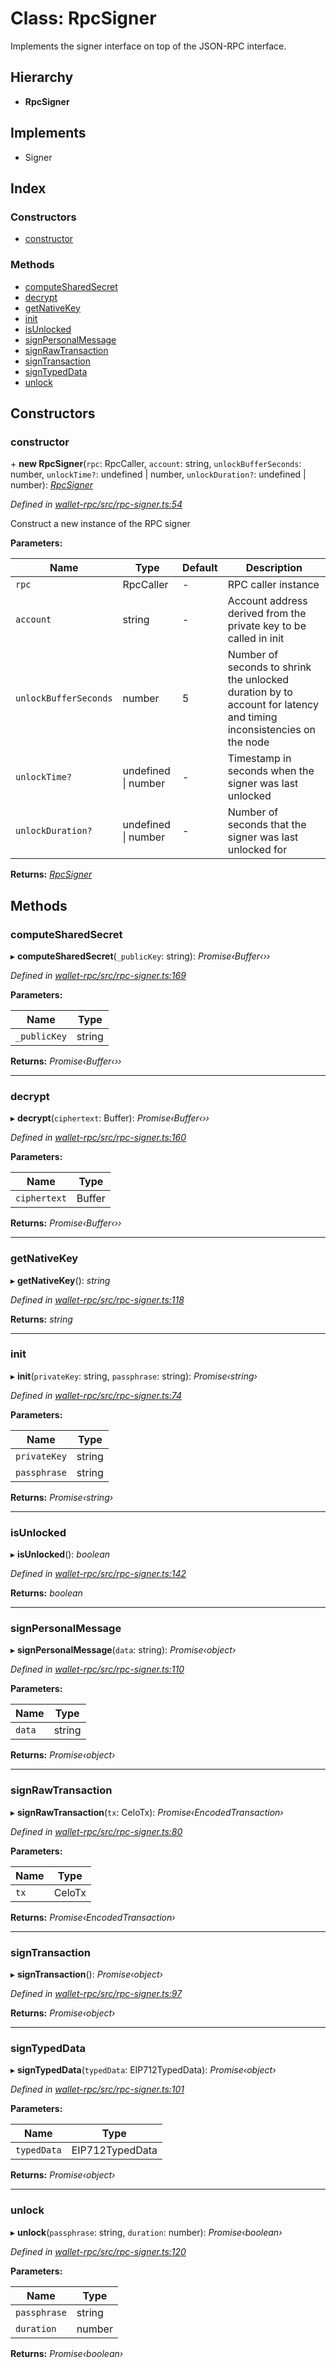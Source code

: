 # Class: RpcSigner

Implements the signer interface on top of the JSON-RPC interface.

## Hierarchy

* **RpcSigner**

## Implements

* Signer

## Index

### Constructors

* [constructor](_rpc_signer_.rpcsigner.md#constructor)

### Methods

* [computeSharedSecret](_rpc_signer_.rpcsigner.md#computesharedsecret)
* [decrypt](_rpc_signer_.rpcsigner.md#decrypt)
* [getNativeKey](_rpc_signer_.rpcsigner.md#getnativekey)
* [init](_rpc_signer_.rpcsigner.md#init)
* [isUnlocked](_rpc_signer_.rpcsigner.md#isunlocked)
* [signPersonalMessage](_rpc_signer_.rpcsigner.md#signpersonalmessage)
* [signRawTransaction](_rpc_signer_.rpcsigner.md#signrawtransaction)
* [signTransaction](_rpc_signer_.rpcsigner.md#signtransaction)
* [signTypedData](_rpc_signer_.rpcsigner.md#signtypeddata)
* [unlock](_rpc_signer_.rpcsigner.md#unlock)

## Constructors

###  constructor

\+ **new RpcSigner**(`rpc`: RpcCaller, `account`: string, `unlockBufferSeconds`: number, `unlockTime?`: undefined | number, `unlockDuration?`: undefined | number): *[RpcSigner](_rpc_signer_.rpcsigner.md)*

*Defined in [wallet-rpc/src/rpc-signer.ts:54](https://github.com/medhak1/celo-monorepo/blob/master/packages/sdk/wallets/wallet-rpc/src/rpc-signer.ts#L54)*

Construct a new instance of the RPC signer

**Parameters:**

Name | Type | Default | Description |
------ | ------ | ------ | ------ |
`rpc` | RpcCaller | - | RPC caller instance |
`account` | string | - | Account address derived from the private key to be called in init |
`unlockBufferSeconds` | number | 5 | Number of seconds to shrink the unlocked duration by to account for latency and timing inconsistencies on the node |
`unlockTime?` | undefined &#124; number | - | Timestamp in seconds when the signer was last unlocked |
`unlockDuration?` | undefined &#124; number | - | Number of seconds that the signer was last unlocked for   |

**Returns:** *[RpcSigner](_rpc_signer_.rpcsigner.md)*

## Methods

###  computeSharedSecret

▸ **computeSharedSecret**(`_publicKey`: string): *Promise‹Buffer‹››*

*Defined in [wallet-rpc/src/rpc-signer.ts:169](https://github.com/medhak1/celo-monorepo/blob/master/packages/sdk/wallets/wallet-rpc/src/rpc-signer.ts#L169)*

**Parameters:**

Name | Type |
------ | ------ |
`_publicKey` | string |

**Returns:** *Promise‹Buffer‹››*

___

###  decrypt

▸ **decrypt**(`ciphertext`: Buffer): *Promise‹Buffer‹››*

*Defined in [wallet-rpc/src/rpc-signer.ts:160](https://github.com/medhak1/celo-monorepo/blob/master/packages/sdk/wallets/wallet-rpc/src/rpc-signer.ts#L160)*

**Parameters:**

Name | Type |
------ | ------ |
`ciphertext` | Buffer |

**Returns:** *Promise‹Buffer‹››*

___

###  getNativeKey

▸ **getNativeKey**(): *string*

*Defined in [wallet-rpc/src/rpc-signer.ts:118](https://github.com/medhak1/celo-monorepo/blob/master/packages/sdk/wallets/wallet-rpc/src/rpc-signer.ts#L118)*

**Returns:** *string*

___

###  init

▸ **init**(`privateKey`: string, `passphrase`: string): *Promise‹string›*

*Defined in [wallet-rpc/src/rpc-signer.ts:74](https://github.com/medhak1/celo-monorepo/blob/master/packages/sdk/wallets/wallet-rpc/src/rpc-signer.ts#L74)*

**Parameters:**

Name | Type |
------ | ------ |
`privateKey` | string |
`passphrase` | string |

**Returns:** *Promise‹string›*

___

###  isUnlocked

▸ **isUnlocked**(): *boolean*

*Defined in [wallet-rpc/src/rpc-signer.ts:142](https://github.com/medhak1/celo-monorepo/blob/master/packages/sdk/wallets/wallet-rpc/src/rpc-signer.ts#L142)*

**Returns:** *boolean*

___

###  signPersonalMessage

▸ **signPersonalMessage**(`data`: string): *Promise‹object›*

*Defined in [wallet-rpc/src/rpc-signer.ts:110](https://github.com/medhak1/celo-monorepo/blob/master/packages/sdk/wallets/wallet-rpc/src/rpc-signer.ts#L110)*

**Parameters:**

Name | Type |
------ | ------ |
`data` | string |

**Returns:** *Promise‹object›*

___

###  signRawTransaction

▸ **signRawTransaction**(`tx`: CeloTx): *Promise‹EncodedTransaction›*

*Defined in [wallet-rpc/src/rpc-signer.ts:80](https://github.com/medhak1/celo-monorepo/blob/master/packages/sdk/wallets/wallet-rpc/src/rpc-signer.ts#L80)*

**Parameters:**

Name | Type |
------ | ------ |
`tx` | CeloTx |

**Returns:** *Promise‹EncodedTransaction›*

___

###  signTransaction

▸ **signTransaction**(): *Promise‹object›*

*Defined in [wallet-rpc/src/rpc-signer.ts:97](https://github.com/medhak1/celo-monorepo/blob/master/packages/sdk/wallets/wallet-rpc/src/rpc-signer.ts#L97)*

**Returns:** *Promise‹object›*

___

###  signTypedData

▸ **signTypedData**(`typedData`: EIP712TypedData): *Promise‹object›*

*Defined in [wallet-rpc/src/rpc-signer.ts:101](https://github.com/medhak1/celo-monorepo/blob/master/packages/sdk/wallets/wallet-rpc/src/rpc-signer.ts#L101)*

**Parameters:**

Name | Type |
------ | ------ |
`typedData` | EIP712TypedData |

**Returns:** *Promise‹object›*

___

###  unlock

▸ **unlock**(`passphrase`: string, `duration`: number): *Promise‹boolean›*

*Defined in [wallet-rpc/src/rpc-signer.ts:120](https://github.com/medhak1/celo-monorepo/blob/master/packages/sdk/wallets/wallet-rpc/src/rpc-signer.ts#L120)*

**Parameters:**

Name | Type |
------ | ------ |
`passphrase` | string |
`duration` | number |

**Returns:** *Promise‹boolean›*
